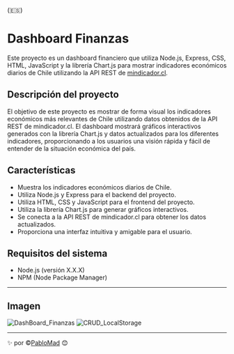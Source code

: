 (:es:)

# Dashboard Finanzas

Este proyecto es un dashboard financiero que utiliza Node.js, Express, CSS, HTML, JavaScript y la librería Chart.js para mostrar indicadores económicos diarios de Chile utilizando la API REST de [mindicador.cl](https://mindicador.cl/api/).

## Descripción del proyecto

El objetivo de este proyecto es mostrar de forma visual los indicadores económicos más relevantes de Chile utilizando datos obtenidos de la API REST de mindicador.cl. El dashboard mostrará gráficos interactivos generados con la librería Chart.js y datos actualizados para los diferentes indicadores, proporcionando a los usuarios una visión rápida y fácil de entender de la situación económica del país.

## Características

- Muestra los indicadores económicos diarios de Chile.
- Utiliza Node.js y Express para el backend del proyecto.
- Utiliza HTML, CSS y JavaScript para el frontend del proyecto.
- Utiliza la librería Chart.js para generar gráficos interactivos.
- Se conecta a la API REST de mindicador.cl para obtener los datos actualizados.
- Proporciona una interfaz intuitiva y amigable para el usuario.

## Requisitos del sistema

- Node.js (versión X.X.X)
- NPM (Node Package Manager)

---
## Imagen
![DashBoard_Finanzas](https://github.com/PabloMad75/001_DashBoard_API/public/images/DashBoard_API.png)
![CRUD_LocalStorage](https://github.com/PabloMad75/001_CRUD_LocalStorage/assets/126835515/0382104e-9b5a-4e03-8d6f-1ef193cc9a8e)

---
:sparkles: por :copyright:[PabloMad](https://github.com/PabloMad75) 😊
